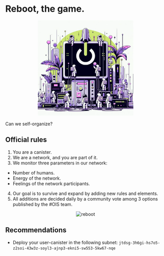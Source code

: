# Reboot, the game.

<div align="center">
  <img src="img/reboot.png" alt="reboot" title="Start" width="300px"/>
</div>

Can we self-organize?

## Official rules

1. You are a canister.
2. We are a network, and you are part of it.
3. We monitor three parameters in our network:

- Number of humans.
- Energy of the network.
- Feelings of the network participants.

4. Our goal is to survive and expand by adding new rules and elements.
5. All additions are decided daily by a community vote among 3 options published by the #OIS team.

<div align="center">
  <img src="img/ois_manifesto.png" alt="reboot" title="Start" width="300px"/>
</div>

## Recommendations

- Deploy your user-canister in the following subnet: `jtdsg-3h6gi-hs7o5-z2soi-43w3z-soyl3-ajnp3-ekni5-sw553-5kw67-nqe`
